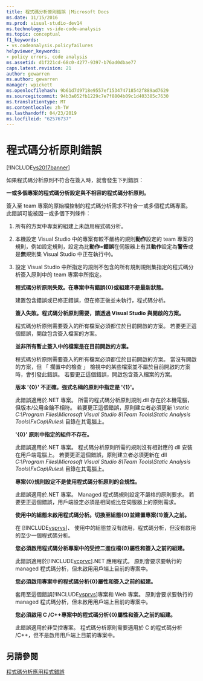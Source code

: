 ```yaml
---
title: 程式碼分析原則錯誤 |Microsoft Docs
ms.date: 11/15/2016
ms.prod: visual-studio-dev14
ms.technology: vs-ide-code-analysis
ms.topic: conceptual
f1_keywords:
- vs.codeanalysis.policyfailures
helpviewer_keywords:
- policy errors, code analysis
ms.assetid: d1f221cd-68c0-4277-9397-b76ad0dbae77
caps.latest.revision: 21
author: gewarren
ms.author: gewarren
manager: wpickett
ms.openlocfilehash: 9b61d7d9718e9557ef153474718542f889ad7629
ms.sourcegitcommit: 94b3a052fb1229c7e7f8804b09c1d403385c7630
ms.translationtype: MT
ms.contentlocale: zh-TW
ms.lasthandoff: 04/23/2019
ms.locfileid: "62576737"
---
```

# <a name="code-analysis-policy-errors"></a>程式碼分析原則錯誤
[!INCLUDE[vs2017banner](../includes/vs2017banner.md)]

如果程式碼分析原則不符合在簽入時，就會發生下列錯誤：  
  
 **一或多個專案的程式碼分析設定與不相容的程式碼分析原則。**  
  
 簽入至 team 專案的原始檔控制的程式碼分析需求不符合一或多個程式碼專案。 此錯誤可能被因一或多個下列條件：  
  
1. 所有的方案中專案的組建上未啟用程式碼分析。  
  
2. 本機設定 Visual Studio 中的專案有較不嚴格的規則**動作**設定的 team 專案的規則，例如設定規則，設定為比**動作**=**錯誤**在伺服器上有其**動作**設定為**警告**或是**無**規則集 Visual Studio 中正在執行中)。  
  
3. 設定 Visual Studio 中所指定的規則不包含的所有規則規則集指定的程式碼分析簽入原則中的 team 專案中所指定。  
  
   **程式碼分析原則失敗。在專案中有錯誤{0}或組建不是最新狀態。**  
  
   建置包含錯誤或已修正錯誤，但在修正後並未執行，程式碼分析。  
  
   **簽入失敗。程式碼分析原則需要，請透過 Visual Studio 與開啟的方案。**  
  
   程式碼分析原則需要簽入的所有檔案必須都位於目前開啟的方案。 若要更正這個錯誤，開啟包含簽入檔案的方案。  
  
   **並非所有暫止簽入中的檔案是在目前開啟的方案。**  
  
   程式碼分析原則需要簽入的所有檔案必須都位於目前開啟的方案。 當沒有開啟的方案，但 「 擱置中的檢查 」 檢視中的某些檔案並不屬於目前開啟的方案時，會引發此錯誤。 若要更正這個錯誤，開啟包含簽入檔案的方案。  
  
   **版本 '{0}' 不正確。強式名稱的原則中指定是 '{1}'。**  
  
   此錯誤適用於.NET 專案。 所需的程式碼分析原則規則.dll 存在於本機電腦，但版本/公用金鑰不相符。 若要更正這個錯誤，原則建立者必須更新 \static *C:\Program Files\Microsoft Visual Studio 8\Team Tools\Static Analysis Tools\FxCop\Rules\\* 目錄在其電腦上。  
  
   **'{0}' 原則中指定的組件不存在。**  
  
   此錯誤適用於.NET 專案。 程式碼分析原則所需的規則沒有相對應的 dll 安裝在用戶端電腦上。 若要更正這個錯誤，原則建立者必須更新在 dll *C:\Program Files\Microsoft Visual Studio 8\Team Tools\Static Analysis Tools\FxCop\Rules\\* 目錄在其電腦上。  
  
   **專案{0}規則設定不是使用程式碼分析原則的合規性。**  
  
   此錯誤適用於.NET 專案。 Managed 程式碼規則設定不嚴格的原則要求。 若要更正這個錯誤，用戶端設定必須是相同或比在伺服器上的原則需求。  
  
   **使用中的組態未啟用程式碼分析。切換至組態{0}並建置專案{1}簽入之前。**  
  
   在  [!INCLUDE[vsprvs](../includes/vsprvs-md.md)]、 使用中的組態並沒有啟用，程式碼分析，但沒有啟用的至少一個程式碼分析。  
  
   **您必須啟用程式碼分析專案中的受控二進位檔{0}屬性和簽入之前的組建。**  
  
   此錯誤適用於[!INCLUDE[vcprvc](../includes/vcprvc-md.md)].NET 應用程式。 原則會要求要執行的 managed 程式碼分析，但未啟用用戶端上目前的專案中。  
  
   **您必須啟用專案中的程式碼分析{0}屬性和簽入之前的組建。**  
  
   套用至這個錯誤[!INCLUDE[vsprvs](../includes/vsprvs-md.md)]專案和 Web 專案。 原則會要求要執行的 managed 程式碼分析，但未啟用用戶端上目前的專案中。  
  
   **您必須啟用 C /C++專案中的程式碼分析{0}屬性和簽入之前的組建。**  
  
   此錯誤適用於非受控專案。 程式碼分析原則需要適用於 C 的程式碼分析 /C++，但不是啟用用戶端上目前的專案中。  
  
## <a name="see-also"></a>另請參閱  
 [程式碼分析應用程式錯誤](../code-quality/code-analysis-application-errors.md)
